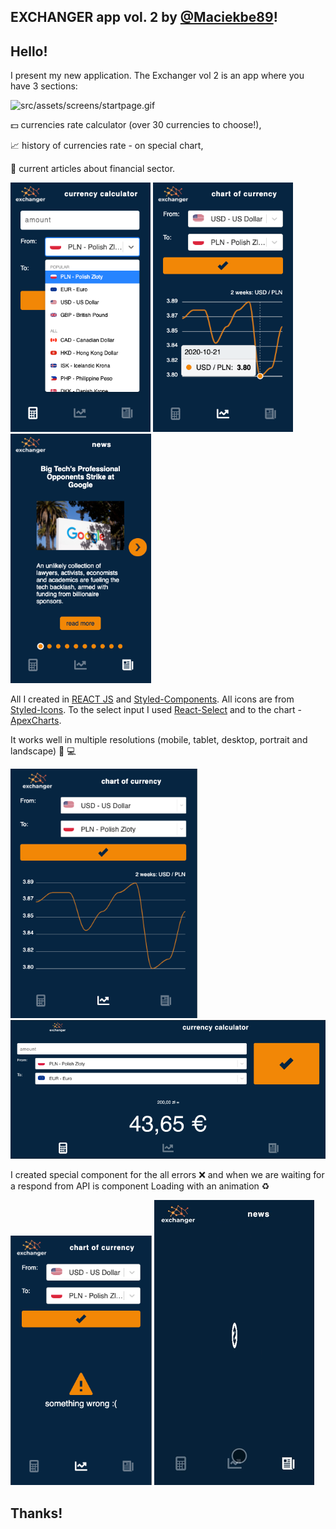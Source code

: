 ## EXCHANGER app vol. 2 by [@Maciekbe89](http://github.com/Maciekbe89)!

## Hello!

I present my new application. The Exchanger vol 2 is an app where you have 3 sections:

![src/assets/screens/startpage.gif](src/assets/screens/startpage.gif)

:dollar: currencies rate calculator (over 30 currencies to choose!),

:chart_with_upwards_trend: history of currencies rate - on special chart,

:newspaper: current articles about financial sector.

![src/assets/screens/screen3.png](src/assets/screens/screen3.png)
![src/assets/screens/screen2.png](src/assets/screens/screen2.png)
![src/assets/screens/screen1.png](src/assets/screens/screen1.png)

All I created in [REACT JS](https://reactjs.org/) and [Styled-Components](https://styled-components.com/). All icons are from [Styled-Icons](https://styled-icons.js.org/). To the select input I used [React-Select](https://react-select.com/) and to the chart - [ApexCharts](https://apexcharts.com/).

It works well in multiple resolutions (mobile, tablet, desktop, portrait and landscape) :iphone: :computer:

![src/assets/screens/screen5.png](src/assets/screens/screen5.png)
![src/assets/screens/screen4.png](src/assets/screens/screen4.png)

I created special component for the all errors :x: and when we are waiting for a respond from API is component Loading with an animation :recycle:

![src/assets/screens/screen6.png](src/assets/screens/screen6.png)
![src/assets/screens/loading.gif](src/assets/screens/loading.gif)

## Thanks!

